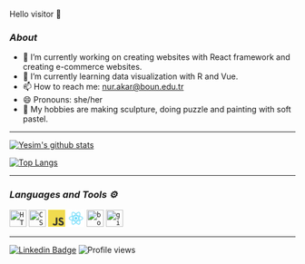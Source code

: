   Hello visitor :wave:
### <i>About</i>
- 🔭 I’m currently working on creating websites with React framework and creating e-commerce websites.
- 🌱 I’m currently learning data visualization with R and Vue.
- 📫 How to reach me: nur.akar@boun.edu.tr
- 😄 Pronouns: she/her
- :art: My hobbies are making sculpture, doing puzzle and painting with soft pastel.

---------------------------------------------------------------------------------------------------------------------------------------------------------------------------------

 [![Yesim's github stats](https://github-readme-stats.vercel.app/api?username=yesimnurakar&theme=material-palenight&count_private=true&hide=contribs)](https://github.com/anuraghazra/github-readme-stats)

[![Top Langs](https://github-readme-stats.vercel.app/api/top-langs/?username=yesimnurakar&theme=material-palenight&hide=Jupyter&layout=compact)](https://github.com/anuraghazra/github-readme-stats)

---------------------------------------------------------------------------------------------------------------------------------------------------------------------------------
### <i>Languages and Tools ⚙</i>

<code><img width="30px" height="30" src="https://cdn-icons-png.flaticon.com/512/1216/1216733.png" title="HTML5"></code>
<code><img width="30px" height="30" src="https://icon-library.com/images/css3-icon/css3-icon-28.jpg" title="CSS3"></code>
<code><img width="30px" height="30" src="https://raw.githubusercontent.com/github/explore/80688e429a7d4ef2fca1e82350fe8e3517d3494d/topics/javascript/javascript.png" title="javascript"></code>
<code><img width="30px" height="30" src="https://raw.githubusercontent.com/github/explore/80688e429a7d4ef2fca1e82350fe8e3517d3494d/topics/react/react.png" title="react"></code>
<code><img width="30px" height="30" src="https://raw.githubusercontent.com/jmnote/z-icons/master/svg/bootstrap.svg" title="bootstrap"></code>
<code><img width="30px" height="30" src="https://upload.wikimedia.org/wikipedia/commons/thumb/3/3f/Git_icon.svg/1024px-Git_icon.svg.png" title="git"></code>

---------------------------------------------------------------------------------------------------------------------------------------------------------------------------------



[![Linkedin Badge](https://img.shields.io/badge/-yesimnurakar-darkblue?style=flat-square&logo=Linkedin&logoColor=white&link=https://www.linkedin.com/in/yesimnurakar//)](https://www.linkedin.com/in/yesimnurakar/)  ![Profile views](https://gpvc.arturio.dev/yesimnurakar) 

